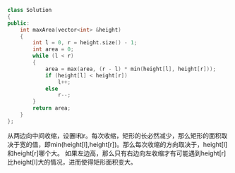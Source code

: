 ```cpp
class Solution
{
public:
    int maxArea(vector<int> &height)
    {
        int l = 0, r = height.size() - 1;
        int area = 0;
        while (l < r)
        {
            area = max(area, (r - l) * min(height[l], height[r]));
            if (height[l] < height[r])
                l++;
            else
                r--;
        }
        return area;
    }
};
```

从两边向中间收缩，设置l和r。每次收缩，矩形的长必然减少，那么矩形的面积取决于宽的值，即min(height[l],height[r])。那么每次收缩的方向取决于，height[l]和height[r]哪个大。
如果左边高，那么只有右边向左收缩才有可能遇到height[r]比height[l]大的情况，进而使得矩形面积变大。